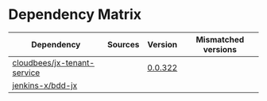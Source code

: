 # Dependency Matrix

Dependency | Sources | Version | Mismatched versions
---------- | ------- | ------- | -------------------
[cloudbees/jx-tenant-service](https://github.com/cloudbees/jx-tenant-service) |  | [0.0.322](https://github.com/cloudbees/jx-tenant-service/releases/tag/v0.0.322) | 
[jenkins-x/bdd-jx](https://github.com/jenkins-x/bdd-jx.git) |  | []() | 
